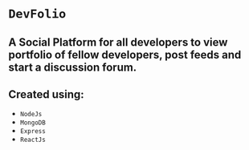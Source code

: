 # `DevFolio`

## A Social Platform for all developers to view portfolio of fellow developers, post feeds and start a discussion forum.

## Created using:

- `NodeJs`
- `MongoDB`
- `Express`
- `ReactJs`
